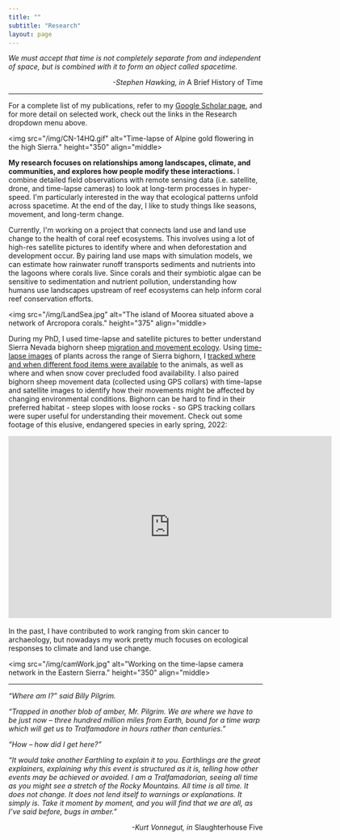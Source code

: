 ```yaml
---
title: ""
subtitle: "Research"
layout: page
---
```

  
*We must accept that time is not completely separate from and independent of space, but is combined with it to form an object called spacetime.*  

<div style="text-align: right"> <i> -Stephen Hawking, in </i> A Brief History of Time </div>

---

For a complete list of my publications, refer to my [Google Scholar page](https://scholar.google.com/citations?hl=en&user=VPd60tMAAAAJ&view_op=list_works&sortby=pubdate), and for more detail on selected work, check out the links in the Research dropdown menu above. 
  
<img src="/img/CN-14HQ.gif" alt="Time-lapse of Alpine gold flowering in the high Sierra." height="350" align="middle>
  
**My research focuses on relationships among landscapes, climate, and communities, and explores how people modify these interactions.** I combine detailed field observations with remote sensing data (i.e. satellite, drone, and time-lapse cameras) to look at long-term processes in hyper-speed. I'm particularly interested in the way that ecological patterns unfold across spacetime. At the end of the day, I like to study things like seasons, movement, and long-term change.

Currently, I'm working on a project that connects land use and land use change to the health of coral reef ecosystems. This involves using a lot of high-res satellite pictures to identify where and when deforestation and development occur. By pairing land use maps with simulation models, we can estimate how rainwater runoff transports sediments and nutrients into the lagoons where corals live. Since corals and their symbiotic algae can be sensitive to sedimentation and nutrient pollution, understanding how humans use landscapes upstream of reef ecosystems can help inform coral reef conservation efforts.

<img src="/img/LandSea.jpg" alt="The island of Moorea situated above a network of Arcropora corals." height="375" align="middle>

During my PhD, I used time-lapse and satellite pictures to better understand Sierra Nevada bighorn sheep [migration and movement ecology](https://onlinelibrary.wiley.com/doi/full/10.1111/ecog.05774). Using [time-lapse images](https://besjournals.onlinelibrary.wiley.com/doi/full/10.1111/2041-210X.13730) of plants across the range of Sierra bighorn, I [tracked where and when different food items were available](https://zslpublications.onlinelibrary.wiley.com/doi/full/10.1002/rse2.331) to the animals, as well as where and when snow cover precluded food availability. I also paired bighorn sheep movement data (collected using GPS collars) with time-lapse and satellite images to identify how their movements might be affected by changing environmental conditions. Bighorn can be hard to find in their preferred habitat - steep slopes with loose rocks - so GPS tracking collars were super useful for understanding their movement. Check out some footage of this elusive, endangered species in early spring, 2022:

<iframe src="https://player.vimeo.com/video/689913086" width="640" height="360" frameborder="0" allow="autoplay; fullscreen" allowfullscreen></iframe>

In the past, I have contributed to work ranging from skin cancer to archaeology, but nowadays my work pretty much focuses on ecological responses to climate and land use change.

<img src="/img/camWork.jpg" alt="Working on the time-lapse camera network in the Eastern Sierra." height="350" align="middle>

---
  
*“Where am I?” said Billy Pilgrim.*  
  
*“Trapped in another blob of amber, Mr. Pilgrim. We are where we have to be just now – three hundred million miles from Earth, bound for a time warp which will get us to Tralfamadore in hours rather than centuries.”*  
  
*“How – how did I get here?”*  
  
*“It would take another Earthling to explain it to you. Earthlings are the great explainers, explaining why this event is structured as it is, telling how other events may be achieved or avoided. I am a Tralfamadorian, seeing all time as you might see a stretch of the Rocky Mountains. All time is all time. It does not change. It does not lend itself to warnings or explanations. It simply is. Take it moment by moment, and you will find that we are all, as I’ve said before, bugs in amber.”*  
  
<div style="text-align: right"> <i> -Kurt Vonnegut, in </i> Slaughterhouse Five </div>

